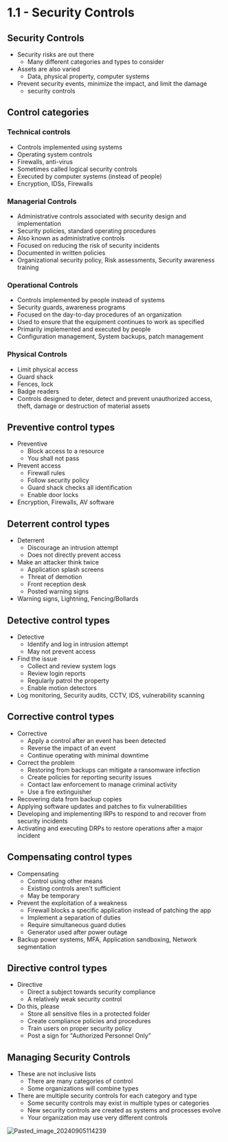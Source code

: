 # 1.1 - Security Controls
## Security Controls
- Security risks are out there
	- Many different categories and types to consider
- Assets are also varied
	- Data, physical property, computer systems
- Prevent security events, minimize the impact, and limit the damage
	- security controls
## Control categories
### Technical controls
- Controls implemented using systems
- Operating system controls
- Firewalls, anti-virus
- Sometimes called logical security controls
- Executed by computer systems (instead of people)
- Encryption, IDSs, Firewalls
### Managerial Controls
- Administrative controls associated with security design and implementation
- Security policies, standard operating procedures
- Also known as administrative controls
- Focused on reducing the risk of security incidents
- Documented in written policies
- Organizational security policy, Risk assessments, Security awareness training
### Operational Controls
- Controls implemented by people instead of systems
- Security guards, awareness programs
- Focused on the day-to-day procedures of an organization
- Used to ensure that the equipment continues to work as specified
- Primarily implemented and executed by people
- Configuration management, System backups, patch management
### Physical Controls
- Limit physical access
- Guard shack
- Fences, lock
- Badge readers
- Controls designed to deter, detect and prevent unauthorized access, theft, damage or destruction of material assets
## Preventive control types
- Preventive
	- Block access to a resource
	- You shall not pass
- Prevent access
	- Firewall rules
	- Follow security policy
	- Guard shack checks all identification
	- Enable door locks
- Encryption, Firewalls, AV software
## Deterrent control types
- Deterrent
	- Discourage an intrusion attempt
	- Does not directly prevent access
- Make an attacker think twice
	- Application splash screens
	- Threat of demotion
	- Front reception desk
	- Posted warning signs
- Warning signs, Lightning, Fencing/Bollards
## Detective control types
- Detective
	- Identify and log in intrusion attempt
	- May not prevent access
- Find the issue
	- Collect and review system logs
	- Review login reports
	- Regularly patrol the property
	- Enable motion detectors
- Log monitoring, Security audits, CCTV, IDS, vulnerability scanning
## Corrective control types
- Corrective
	- Apply a control after an event has been detected
	- Reverse the impact of an event
	- Continue operating with minimal downtime
- Correct the problem
	- Restoring from backups can mitigate a ransomware infection
	- Create policies for reporting security issues
	- Contact law enforcement to manage criminal activity
	- Use a fire extinguisher
- Recovering data from backup copies
- Applying software updates and patches to fix vulnerabilities
- Developing and implementing IRPs to respond to and recover from security incidents
- Activating and executing DRPs to restore operations after a major incident
## Compensating control types
- Compensating
	- Control using other means
	- Existing controls aren't sufficient
	- May be temporary
- Prevent the exploitation of a weakness
	- Firewall blocks a specific application instead of patching the app
	- Implement a separation of duties
	- Require simultaneous guard duties
	- Generator used after power outage
- Backup power systems, MFA, Application sandboxing, Network segmentation
## Directive control types
- Directive
	- Direct a subject towards security compliance
	- A relatively weak security control
- Do this, please
	- Store all sensitive files in a protected folder
	- Create compliance policies and procedures
	- Train users on proper security policy
	- Post a sign for "Authorized Personnel Only"
## Managing Security Controls
- These are not inclusive lists
	- There are many categories of control
	- Some organizations will combine types
- There are multiple security controls for each category and type
	- Some security controls may exist in multiple types or categories
	- New security controls are created as systems and processes evolve
	- Your organization may use very different controls

![Pasted_image_20240905114239](//assets/Pasted_image_20240905114239.webp)
